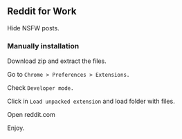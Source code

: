 ## Reddit for Work #

Hide NSFW posts.

### Manually installation
Download zip and extract the files.

Go to ``Chrome > Preferences > Extensions.``

Check ``Developer mode.``

Click in ``Load unpacked extension`` and load folder with files.

Open reddit.com

Enjoy.
